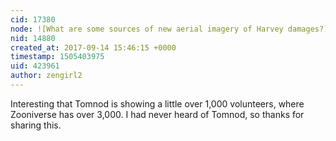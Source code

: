 ```yaml
---
cid: 17380
node: ![What are some sources of new aerial imagery of Harvey damages?](../notes/warren/09-12-2017/what-are-some-sources-of-new-aerial-imagery-of-harvey-damages)
nid: 14880
created_at: 2017-09-14 15:46:15 +0000
timestamp: 1505403975
uid: 423961
author: zengirl2
---
```


Interesting that Tomnod is showing a little over 1,000 volunteers, where Zooniverse has over 3,000. I had never heard of Tomnod, so thanks for sharing this.

